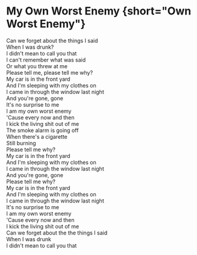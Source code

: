 # My Own Worst Enemy {short="Own Worst Enemy"}  

Can we forget about the things I said  
When I was drunk?  
I didn't mean to call you that  
I can't remember what was said  
Or what you threw at me  
Please tell me, please tell me why?  
My car is in the front yard  
And I'm sleeping with my clothes on  
I came in through the window last night  
And you're gone, gone  
It's no surprise to me  
I am my own worst enemy  
'Cause every now and then  
I kick the living shit out of me  
The smoke alarm is going off  
When there's a cigarette  
Still burning  
Please tell me why?  
My car is in the front yard  
And I'm sleeping with my clothes on  
I came in through the window last night  
And you're gone, gone  
Please tell me why?  
My car is in the front yard  
And I'm sleeping with my clothes on  
I came in through the window last night  
It's no surprise to me  
I am my own worst enemy  
'Cause every now and then  
I kick the living shit out of me  
Can we forget about the the things I said  
When I was drunk  
I didn't mean to call you that
